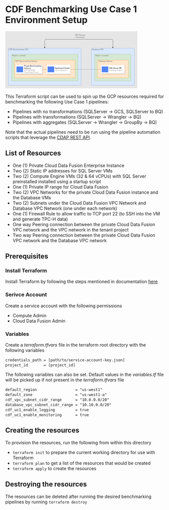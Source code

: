 # CDF Benchmarking Use Case 1 Environment Setup

![UC 1 Architecture Diagram](uc1-architecture-diagram.png)

This Terraform script can be used to spin up the GCP resources required for benchmarking the following 
Use Case 1 pipelines:
- Pipelines with no transformations (SQLServer -> GCS, SQLServer to BQ)
- Pipelines with transformations (SQLServer -> Wrangler -> BQ)
- Pipelines with aggregates (SQLServer -> Wrangler -> GroupBy -> BQ)

Note that the actual pipelines need to be run using the pipeline automation scripts that leverage the 
[CDAP REST API](https://cloud.google.com/data-fusion/docs/reference/cdap-reference).


## List of Resources

- One (1) Private Cloud Data Fusion Enterprise Instance
- Two (2) Static IP addresses for SQL Server VMs
- Two (2) Compute Engine VMs (32 & 64 vCPUs) with SQL Server preinstalled installed using a startup script
- One (1) Private IP range for Cloud Data Fusion
- Two (2) VPC Networks for the private Cloud Data Fusion instance and the Database VMs
- Two (2) Subnets under the Cloud Data Fusion VPC Network and Database VPC Network (one under each network)
- One (1) Firewall Rule to allow traffic to TCP port 22 (to SSH into the VM and generate TPC-H data)
- One way Peering connection between the private Cloud Data Fusion VPC network and the VPC network in the tenant project
- Two way Peering connection between the private Cloud Data Fusion VPC network and the Database VPC network


## Prerequisites

### Install Terraform
Install Terraform by following the steps mentioned in documentation 
[here](https://learn.hashicorp.com/tutorials/terraform/install-cli?in=terraform/gcp-get-started) 

### Serivce Account
Create a service account with the following permissions
- Compute Admin
- Cloud Data Fusion Admin

### Variables 
Create a *terraform.tfvars* file in the terraform root directory with the following variables
```
credentials_path = [path/to/service-account-key.json]
project_id       = [project_id]
```

The following variables can also be set. Default values in the *variables.tf* file will be picked up if not present in
the *terraform.tfvars* file
```
default_region                 = "us-west1"
default_zone                   = "us-west1-a"
cdf_vpc_subnet_cidr_range      = "10.0.0.0/20"
database_vpc_subnet_cidr_range = "10.10.0.0/20"
cdf_uc1_enable_logging         = true
cdf_uc1_enable_monitoring      = true
```


## Creating the resources

To provision the resources, run the following from within this directory    
- `terraform init` to prepare the current working directory for use with Terraform  
- `terraform plan` to get a list of the resources that would be created
- `terraform apply` to create the resources


## Destroying the resources

The resources can be deleted after running the desired benchmarking pipelines by running `terraform destroy`
